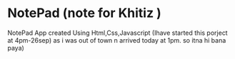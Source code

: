 # NotePad (note for Khitiz )
NotePad App created Using Html,Css,Javascript
(Ihave started this porject at 4pm-26sep) as i was out of town n arrived today at 1pm. so itna hi bana paya)
